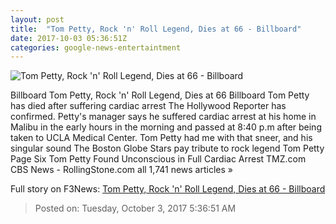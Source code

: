 ```yaml
---
layout: post
title:  "Tom Petty, Rock 'n' Roll Legend, Dies at 66 - Billboard"
date: 2017-10-03 05:36:51Z
categories: google-news-entertaintment
---
```


![Tom Petty, Rock 'n' Roll Legend, Dies at 66 - Billboard](http://www.billboard.com/files/media/03-tom-petty-perforance-1977-a-billboard-1548.jpg)

Billboard Tom Petty, Rock 'n' Roll Legend, Dies at 66 Billboard Tom Petty has died after suffering cardiac arrest The Hollywood Reporter has confirmed. Petty's manager says he suffered cardiac arrest at his home in Malibu in the early hours in the morning and passed at 8:40 p.m after being taken to UCLA Medical Center. Tom Petty had me with that sneer, and his singular sound The Boston Globe Stars pay tribute to rock legend Tom Petty Page Six Tom Petty Found Unconscious in Full Cardiac Arrest TMZ.com CBS News - RollingStone.com all 1,741 news articles »


Full story on F3News: [Tom Petty, Rock 'n' Roll Legend, Dies at 66 - Billboard](http://www.f3nws.com/n/gDvNeE)

> Posted on: Tuesday, October 3, 2017 5:36:51 AM
